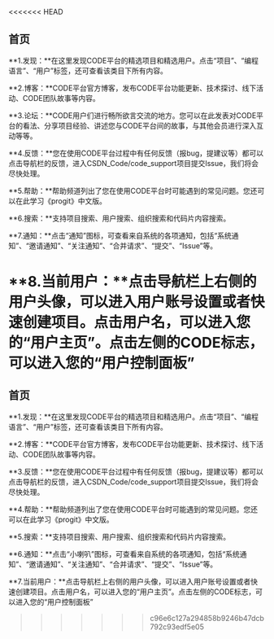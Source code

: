 <<<<<<< HEAD
## 首页

**1.发现：**在这里发现CODE平台的精选项目和精选用户。点击“项目”、“编程语言”、“用户”标签，还可查看该类目下所有内容。

**2.博客：**CODE平台官方博客，发布CODE平台功能更新、技术探讨、线下活动、CODE团队故事等内容。

**3.论坛：**CODE用户们进行畅所欲言交流的地方。您可以在此发表对CODE平台的看法、分享项目经验、讲述您与CODE平台间的故事，与其他会员进行深入互动等等。

**4.反馈：**您在使用CODE平台过程中有任何反馈（报bug，提建议等）都可以点击导航栏的反馈，进入CSDN_Code/code_support项目提交Issue，我们将会尽快处理。

**5.帮助：**帮助频道列出了您在使用CODE平台时可能遇到的常见问题。您还可以在此学习《progit》中文版。

**6.搜索：**支持项目搜索、用户搜索、组织搜索和代码片内容搜索。

**7.通知：**点击“通知”图标，可查看来自系统的各项通知，包括“系统通知”、“邀请通知”、“关注通知”、“合并请求”、“提交”、“Issue”等。

**8.当前用户：**点击导航栏上右侧的用户头像，可以进入用户账号设置或者快速创建项目。点击用户名，可以进入您的“用户主页”。点击左侧的CODE标志，可以进入您的“用户控制面板”
=======
## 首页

**1.发现：**在这里发现CODE平台的精选项目和精选用户。点击“项目”、“编程语言”、“用户”标签，还可查看该类目下所有内容。

**2.博客：**CODE平台官方博客，发布CODE平台功能更新、技术探讨、线下活动、CODE团队故事等内容。

**3.反馈：**您在使用CODE平台过程中有任何反馈（报bug，提建议等）都可以点击导航栏的反馈，进入CSDN_Code/code_support项目提交Issue，我们将会尽快处理。

**4.帮助：**帮助频道列出了您在使用CODE平台时可能遇到的常见问题。您还可以在此学习《progit》中文版。

**5.搜索：**支持项目搜索、用户搜索、组织搜索和代码片内容搜索。

**6.通知：**点击“小喇叭”图标，可查看来自系统的各项通知，包括“系统通知”、“邀请通知”、“关注通知”、“合并请求”、“提交”、“Issue”等。

**7.当前用户：**点击导航栏上右侧的用户头像，可以进入用户账号设置或者快速创建项目。点击用户名，可以进入您的“用户主页”。点击左侧的CODE标志，可以进入您的“用户控制面板”
>>>>>>> c96e6c127a294858b9246b47dcb792c93edf5e05
